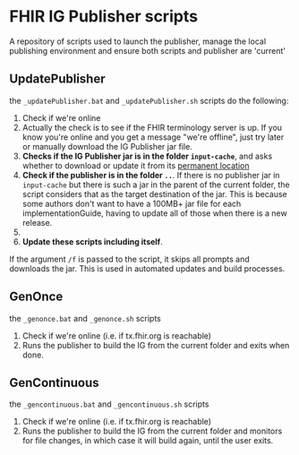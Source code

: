 # FHIR IG Publisher scripts
A repository of scripts used to launch the publisher, manage the local publishing environment and ensure both scripts and publisher are 'current'

## UpdatePublisher
the `_updatePublisher.bat` and `_updatePublisher.sh` scripts do the following:

1. Check if we're online 
  1. Actually the check is to see if the FHIR terminology server is up. If you know you're online and you get a message "we're offline", just try later or manually download the IG Publisher jar file.
1. **Checks if the IG Publisher jar is in the folder `input-cache`**, and asks whether to download or update it from its [permanent location](https://github.com/HL7/fhir-ig-publisher/releases/latest/download/publisher.jar)
  1. **Check if the publisher is in the folder `..`**. If there is no publisher jar in `input-cache` but there is such a jar in the parent of the current folder, the script considers that as the target destination of the jar. This is because some authors don't want to have a 100MB+ jar file for each implementationGuide, having to update all of those when there is a new release.
  1. 
1. **Update these scripts including itself**. 

If the argument `/f` is passed to the script, it skips all prompts and downloads the jar. This is used in automated updates and build processes.

## GenOnce
the `_genonce.bat` and `_genonce.sh` scripts 
1. Check if we're online (i.e. if tx.fhir.org is reachable)
2. Runs the publisher to build the IG from the current folder and exits when done.

## GenContinuous
the `_gencontinuous.bat` and `_gencontinuous.sh` scripts 
1. Check if we're online (i.e. if tx.fhir.org is reachable)
2. Runs the publisher to build the IG from the current folder and monitors for file changes, in which case it will build again, until the user exits.


